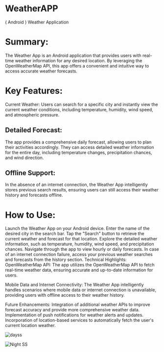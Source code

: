 # WeatherAPP
( Android ) Weather Application


# Summary:
The Weather App is an Android application that provides users with real-time weather information for any desired location. By leveraging the OpenWeatherMap API, this app offers a convenient and intuitive way to access accurate weather forecasts.

# Key Features:
Current Weather: Users can search for a specific city and instantly view the current weather conditions, including temperature, humidity, wind speed, and atmospheric pressure.

## Detailed Forecast:
The app provides a comprehensive daily forecast, allowing users to plan their activities accordingly. They can access detailed weather information for the entire day, including temperature changes, precipitation chances, and wind direction.

## Offline Support: 
In the absence of an internet connection, the Weather App intelligently stores previous search results, ensuring users can still access their weather history and forecasts offline.

# How to Use:
Launch the Weather App on your Android device.
Enter the name of the desired city in the search bar.
Tap the "Search" button to retrieve the current weather and forecast for that location.
Explore the detailed weather information, such as temperature, humidity, wind speed, and precipitation chances.
Navigate through the app to view hourly or daily forecasts.
In case of an internet connection failure, access your previous weather searches and forecasts from the history section.
Technical Highlights:
OpenWeatherMap API: The app utilizes the OpenWeatherMap API to fetch real-time weather data, ensuring accurate and up-to-date information for users.

Mobile Data and Internet Connectivity: The Weather App intelligently handles scenarios where mobile data or internet connection is unavailable, providing users with offline access to their weather history.

Future Enhancements:
Integration of additional weather APIs to improve forecast accuracy and provide more comprehensive weather data.
Implementation of push notifications for weather alerts and updates.
Incorporation of location-based services to automatically fetch the user's current location weather.


![dayss](https://github.com/Kus-hal/WeatherAPP/assets/88149584/3dd997b0-7157-4ed9-8514-6c2b3570d387)

![Night SS](https://github.com/Kus-hal/WeatherAPP/assets/88149584/fab938a6-822d-41cf-85a5-4f2e3f68629a)
